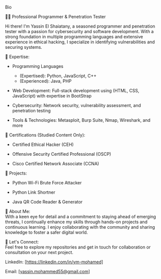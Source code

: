 Bio

👨‍💻 Professional Programmer & Penetration Tester

Hi there! I'm Yassin El Shaiatany, a seasoned programmer and penetration tester with a passion for cybersecurity and software development. With a strong foundation in multiple programming languages and extensive experience in ethical hacking, I specialize in identifying vulnerabilities and securing systems.

🔹 Expertise:

- Programming Languages 
  * (Expertised): Python, JavaScript, C++
  * (Experienced): Java, PHP

- Web Development: Full-stack development using (HTML, CSS, JavaScript) with expertise in BootStrap

- Cybersecurity: Network security, vulnerability assessment, and penetration testing

- Tools & Technologies: Metasploit, Burp Suite, Nmap, Wireshark, and more

🔹 Certifications (Studied Content Only):

- Certified Ethical Hacker (CEH)

- Offensive Security Certified Professional (OSCP)

- Cisco Certified Network Associate (CCNA)

🔹 Projects:

- Python Wi-Fi Brute Force Attacker

- Python Link Shortner

- Java QR Code Reader & Generator

🔹 About Me: <br>
   With a keen eye for detail and a commitment to staying ahead of emerging threats, I continually enhance my skills through hands-on projects and continuous learning. I enjoy collaborating with the community and 
   sharing knowledge to foster a safer digital world.

🔹 Let's Connect: <br>
   Feel free to explore my repositories and get in touch for collaboration or consultation on your next project.

 LinkedIn: [https://linkedin.com/in/ym-mohamed]

 Email: [yassin.mohammed55@gmail.com]
